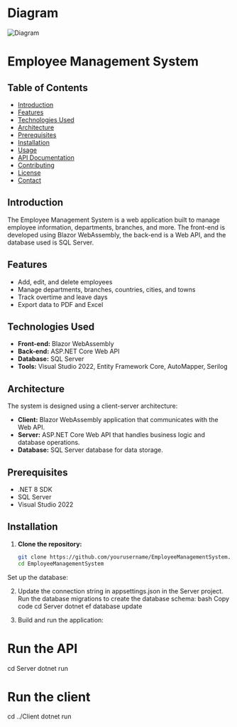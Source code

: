 # Diagram
![Diagram](https://github.com/user-attachments/assets/f3d354c5-0b9a-4364-8352-a4a47889e7ce)




# Employee Management System

## Table of Contents
- [Introduction](#introduction)
- [Features](#features)
- [Technologies Used](#technologies-used)
- [Architecture](#architecture)
- [Prerequisites](#prerequisites)
- [Installation](#installation)
- [Usage](#usage)
- [API Documentation](#api-documentation)
- [Contributing](#contributing)
- [License](#license)
- [Contact](#contact)

## Introduction
The Employee Management System is a web application built to manage employee information, departments, branches, and more. The front-end is developed using Blazor WebAssembly, the back-end is a Web API, and the database used is SQL Server.

## Features
- Add, edit, and delete employees
- Manage departments, branches, countries, cities, and towns
- Track overtime and leave days
- Export data to PDF and Excel

## Technologies Used
- **Front-end:** Blazor WebAssembly
- **Back-end:** ASP.NET Core Web API
- **Database:** SQL Server
- **Tools:** Visual Studio 2022, Entity Framework Core, AutoMapper, Serilog

## Architecture
The system is designed using a client-server architecture:
- **Client:** Blazor WebAssembly application that communicates with the Web API.
- **Server:** ASP.NET Core Web API that handles business logic and database operations.
- **Database:** SQL Server database for data storage.

## Prerequisites
- .NET 8 SDK
- SQL Server
- Visual Studio 2022

## Installation
1. **Clone the repository:**
   ```bash
   git clone https://github.com/yourusername/EmployeeManagementSystem.git
   cd EmployeeManagementSystem
Set up the database:

2. Update the connection string in appsettings.json in the Server project.
Run the database migrations to create the database schema:
bash
Copy code
cd Server
dotnet ef database update

3. Build and run the application:
# Run the API
cd Server
dotnet run

# Run the client
cd ../Client
dotnet run

